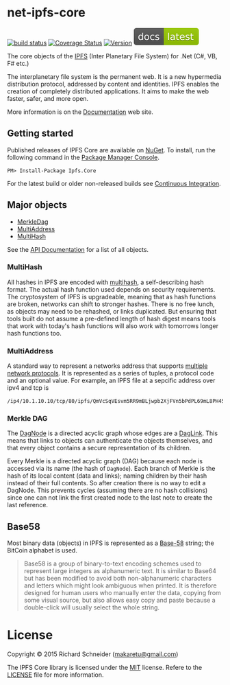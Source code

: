 # net-ipfs-core 

[![build status](https://ci.appveyor.com/api/projects/status/github/richardschneider/net-ipfs-core?branch=master&svg=true)](https://ci.appveyor.com/project/richardschneider/net-ipfs-core) 
[![Coverage Status](https://coveralls.io/repos/richardschneider/net-ipfs-core/badge.svg?branch=master&service=github)](https://coveralls.io/github/richardschneider/net-ipfs-core?branch=master)
[![Version](https://img.shields.io/nuget/v/Ipfs.Core.svg)](https://www.nuget.org/packages/Ipfs.Core)
[![docs](doc/images/docs-latest-green.svg)](http://richardschneider.github.io/net-ipfs-core)

The core objects of the [IPFS](https://github.com/ipfs/ipfs) (Inter Planetary File System)  for .Net (C#, VB, F# etc.)

The interplanetary file system is the permanent web. It is a new hypermedia distribution protocol, addressed by content and identities. IPFS enables the creation of completely distributed applications. It aims to make the web faster, safer, and more open.

More information is on the [Documentation](http://richardschneider.github.io/net-ipfs-core/) web site.

## Getting started

Published releases of IPFS Core are available on [NuGet](https://www.nuget.org/packages/ipfs.core/).  To install, run the following command in the [Package Manager Console](https://docs.nuget.org/docs/start-here/using-the-package-manager-console).

    PM> Install-Package Ipfs.Core
    
For the latest build or older non-released builds see [Continuous Integration](https://github.com/richardschneider/net-ipfs-core/wiki/Continuous-Integration).

## Major objects

- [MerkleDag](http://richardschneider.github.io/net-ipfs-core/api/Ipfs.DagNode.html)
- [MultiAddress](http://richardschneider.github.io/net-ipfs-core/api/Ipfs.MultiAddress.html)
- [MultiHash](http://richardschneider.github.io/net-ipfs-core/api/Ipfs.MultiHash.html)

See the [API Documentation](http://richardschneider.github.io/net-ipfs-core/api) for a list of all objects.

### MultiHash

All hashes in IPFS are encoded with [multihash](https://github.com/multiformats/multihash), a self-describing hash format. The actual hash function used depends on security requirements. The cryptosystem of IPFS is upgradeable, meaning that as hash functions are broken, networks can shift to stronger hashes. There is no free lunch, as objects may need to be rehashed, or links duplicated. But ensuring that tools built do not assume a pre-defined length of hash digest means tools that work with today's hash functions will also work with tomorrows longer hash functions too.

### MultiAddress

A standard way to represent a networks address that supports [multiple network protocols](https://github.com/multiformats/multiaddr). It is represented as a series of tuples, a protocol code and an optional value.  For example, an IPFS file at a sepcific address over ipv4 and tcp is 

    /ip4/10.1.10.10/tcp/80/ipfs/QmVcSqVEsvm5RR9mBLjwpb2XjFVn5bPdPL69mL8PH45pPC

### Merkle DAG

The [DagNode](http://richardschneider.github.io/net-ipfs-core/api/Ipfs.DagNode.html) is a directed acyclic graph whose edges are a 
[DagLink](http://richardschneider.github.io/net-ipfs-core/api/Ipfs.DagLink.html). This means that links to objects can authenticate 
the objects themselves, and that every object contains a secure 
representation of its children.

Every Merkle is a directed acyclic graph (DAG) because each node is accessed via its name (the hash of `DagNode`). Each branch of Merkle is the hash of its local content (data and links);  naming children by their hash instead of their full contents. So after creation there is no way to edit a DagNode. This prevents cycles (assuming there are no hash collisions) since one can not link the first created node to the last note to create the last reference.

## Base58

Most binary data (objects) in IPFS is represented as a [Base-58](https://en.wikipedia.org/wiki/Base58) string; the BitCoin alphabet is used.

> Base58 is a group of binary-to-text encoding schemes used to represent large integers as alphanumeric text. It is similar to Base64 but has been modified to avoid both non-alphanumeric characters and letters which might look ambiguous when printed. It is therefore designed for human users who manually enter the data, copying from some visual source, but also allows easy copy and paste because a double-click will usually select the whole string. 

# License
Copyright © 2015 Richard Schneider (makaretu@gmail.com)

The IPFS Core library is licensed under the [MIT](http://www.opensource.org/licenses/mit-license.php "Read more about the MIT license form") license. Refere to the [LICENSE](https://github.com/richardschneider/net-ipfs-core/blob/master/LICENSE) file for more information.
